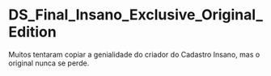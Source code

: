 # DS_Final_Insano_Exclusive_Original_Edition
Muitos tentaram copiar a genialidade do criador do Cadastro Insano, mas o original nunca se perde.
